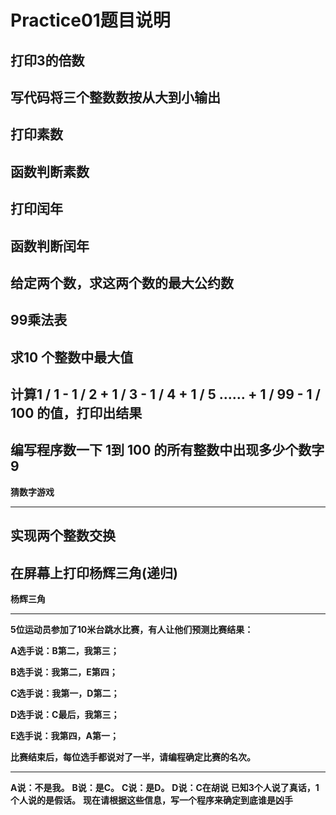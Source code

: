 # Practice01题目说明



**打印3的倍数**
---

**写代码将三个整数数按从大到小输出**
---

**打印素数**
---

**函数判断素数**
---

**打印闰年**
---

**函数判断闰年**
---

**给定两个数，求这两个数的最大公约数**
---

**99乘法表**
---

**求10 个整数中最大值**
---

**计算1 / 1 - 1 / 2 + 1 / 3 - 1 / 4 + 1 / 5 …… + 1 / 99 - 1 / 100 的值，打印出结果**
---

**编写程序数一下 1到 100 的所有整数中出现多少个数字9**
---

**猜数字游戏**

---

**实现两个整数交换**
---

**在屏幕上打印杨辉三角(递归)**
---

**杨辉三角**

---

**5位运动员参加了10米台跳水比赛，有人让他们预测比赛结果：**

**A选手说：B第二，我第三；**

**B选手说：我第二，E第四；**

**C选手说：我第一，D第二；**

**D选手说：C最后，我第三；**

**E选手说：我第四，A第一；**

**比赛结束后，每位选手都说对了一半，请编程确定比赛的名次。**

---

**A说：不是我。**
**B说：是C。**
**C说：是D。**
**D说：C在胡说**
**已知3个人说了真话，1个人说的是假话。**
**现在请根据这些信息，写一个程序来确定到底谁是凶手**